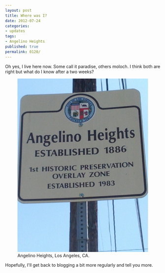 ```yaml
---
layout: post
title: Where was I?
date: 2012-07-24
categories:
- updates
tags:
- Angelino Heights
published: true
permalink: 0120/
---
```


Oh yes, I live here now. Some call it paradise, others moloch. I think both are right but what do I know after a two weeks?

<figure>
  <a href="/assets/2012/Angelino-Heights.jpg">
    <img alt="Angelino Heights, est. 1886, 1st historic preservation overlay zone est 1983" src="/assets/2012/Angelino-Heights.jpg"/>
  </a>
  <figcaption>
  Angelino Heights, Los Angeles, CA.
  </figcaption>
</figure>

Hopefully, I'll get back to blogging a bit more regularly and tell you more.

